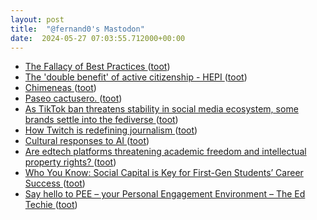 ```yaml
---
layout: post
title:  "@fernand0's Mastodon"
date:  2024-05-27 07:03:55.712000+00:00
---
```

*  [The Fallacy of Best Practices ](https://esheninger.blogspot.com/2024/04/the-fallacy-of-best-practices.htm) ([toot](https://mastodon.social/@fernand0/112511774602539152))
*  [The 'double benefit' of active citizenship - HEPI ](https://www.hepi.ac.uk/2024/03/20/the-double-benefit-of-active-citizenship) ([toot](https://mastodon.social/@fernand0/112510515760556497))
*  [Chimeneas ](https://www.flickr.com/photos/fernand0/53715316731) ([toot](https://mastodon.social/@fernand0/112508630920865845))
*  [Paseo cactusero. ](https://avecesunafoto.wordpress.com/2024/05/26/paseo-cactusero) ([toot](https://mastodon.social/@fernand0/112508532073039891))
*  [As TikTok ban threatens stability in social media ecosystem, some brands settle into the fediverse ](https://digiday.com/marketing/as-tiktok-ban-threatens-stability-in-social-media-ecosystem-some-brands-settle-into-the-fediverse) ([toot](https://mastodon.social/@fernand0/112508466656753971))
*  [How Twitch is redefining journalism ](https://www.futurity.org/twitch-journalism-3214422) ([toot](https://mastodon.social/@fernand0/112508416854039663))
*  [Cultural responses to AI ](https://aiandacademia.substack.com/p/cultural-responses-to-a) ([toot](https://mastodon.social/@fernand0/112508116248049831))
*  [Are edtech platforms threatening academic freedom and intellectual property rights? ](https://www.ei-ie.org/en/item/28554:are-edtech-platforms-threatening-academic-freedom-and-intellectual-property-right) ([toot](https://mastodon.social/@fernand0/112507871913816186))
*  [Who You Know: Social Capital is Key for First-Gen Students’ Career Success ](https://www.the74million.org/article/who-you-know-social-capital-is-key-for-first-gen-students-career-success) ([toot](https://mastodon.social/@fernand0/112507712967437315))
*  [Say hello to PEE – your Personal Engagement Environment – The Ed Techie ](https://blog.edtechie.net/digital-scholarship/say-hello-to-pee-your-personal-engagement-environment) ([toot](https://mastodon.social/@fernand0/112507349116666246))
